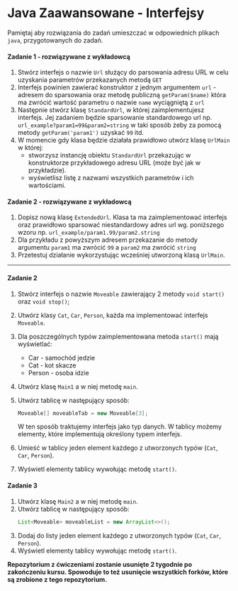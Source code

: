 #  Java Zaawansowane - Interfejsy
Pamiętaj aby rozwiązania do zadań umieszczać w odpowiednich plikach `java`, przygotowanych do zadań.


#### Zadanie 1 - rozwiązywane z wykładowcą

1. Stwórz interfejs o nazwie `Url` służący do parsowania adresu URL w celu uzyskania parametrów przekazanych metodą `GET`
2. Interfejs powinien zawierać konstruktor z jednym argumentem `url` - adresem do sparsowania oraz metodę publiczną `getParam($name)`
   która ma zwrócić wartość parametru o nazwie `name` wyciągniętą z `url`
3. Następnie stwórz klasę `StandardUrl`, w której zaimplementujesz interfejs.
   Jej zadaniem będzie sparsowanie standardowego url np. ``url_example?param1=99&param2=string`` w taki sposób żeby za pomocą metody
   `getParam('param1')` uzyskać `99` itd.
4. W momencie gdy klasa będzie działała prawidłowo utwórz klasę `UrlMain` w której:
    * stworzysz instancję obiektu `StandardUrl` przekazując w konstruktorze przykładowego adresu URL (może być jak w przykładzie).
    * wyświetlisz listę z nazwami wszystkich parametrów i ich wartościami.
    
#### Zadanie 2 - rozwiązywane z wykładowcą

1. Dopisz nową klasę `ExtendedUrl`. Klasa ta ma zaimplementować interfejs oraz prawidłowo sparsować niestandardowy adres url wg. poniższego wzoru
   np. `url_example/param1.99/param2.string`
2. Dla przykładu z powyższym adresem przekazanie do metody argumentu `param1` ma zwrócić `99` a `param2` ma zwrócić `string`
3. Przetestuj działanie wykorzystując wcześniej utworzoną klasą `UrlMain`.
    
-----------------------------------------------------------------------------

#### Zadanie 2

1. Stwórz interfejs o nazwie `Moveable` zawierający 2 metody `void start()` oraz `void stop()`;
2. Utwórz klasy `Cat`, `Car`, `Person`, każda ma implementować interfejs `Moveable`.
3. Dla poszczególnych typów zaimplementowana metoda `start()` mają wyświetlać:
    * Car - samochód jedzie
    * Cat - kot skacze
    * Person - osoba idzie
3. Utwórz klasę `Main1` a w niej metodę `main`.
4. Utwórz tablicę w następujący sposób:
    ````java
    Moveable[] moveableTab = new Moveable[3];
    ````
    W ten sposób traktujemy interfejs jako typ danych. W tablicy możemy elementy, które implementują określony typem interfejs.

5. Umieść w tablicy jeden element każdego z utworzonych typów (`Cat`, `Car`, `Person`).
6. Wyświetl elementy tablicy wywołując metodę `start()`.

#### Zadanie 3

1. Utwórz klasę `Main2` a w niej metodę `main`.
2. Utwórz tablicę w następujący sposób:
    ````java
    List<Moveable> moveableList = new ArrayList<>();
    ````
3. Dodaj do listy jeden element każdego z utworzonych typów (`Cat`, `Car`, `Person`).
4. Wyświetl elementy tablicy wywołując metodę `start()`.

**Repozytorium z ćwiczeniami zostanie usunięte 2 tygodnie po zakończeniu kursu. Spowoduje to też usunięcie wszystkich forków, które są zrobione z tego repozytorium.**
